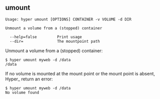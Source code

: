 ## umount

    Usage: hyper umount [OPTIONS] CONTAINER -v VOLUME -d DIR

    Unmount a volume from a (stopped) container

      --help=false         Print usage
      --dir=               The mountpoint path

Unmount a volume from a (stopped) container:

	$ hyper umount myweb -d /data
	/data

If no volume is mounted at the mount point or the mount point is absent, Hyper_ return an error:

	$ hyper umount myweb -d /data
	No volume found
